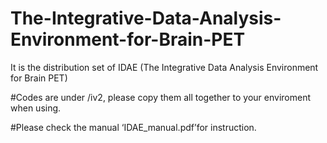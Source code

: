 # The-Integrative-Data-Analysis-Environment-for-Brain-PET
It is the distribution set of IDAE (The Integrative Data Analysis Environment for Brain PET)

#Codes are under /iv2, please copy them all together to your enviroment when using.

#Please check the manual ‘IDAE_manual.pdf’for instruction. 


